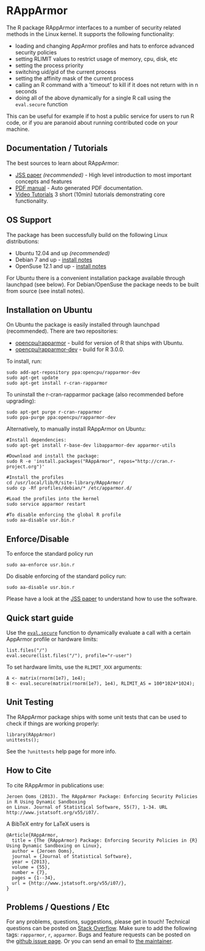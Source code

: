 RAppArmor
=========

The R package RAppArmor interfaces to a number of security related methods in the Linux kernel. It supports the following functionality:

 * loading and changing AppArmor profiles and hats to enforce advanced security policies
 * setting RLIMIT values to restrict usage of memory, cpu, disk, etc
 * setting the process priority
 * switching uid/gid of the current process
 * setting the affinity mask of the current process
 * calling an R command with a 'timeout' to kill if it does not return with in n seconds
 * doing all of the above dynamically for a single R call using the `eval.secure` function  
 
This can be useful for example if to host a public service for users to run R code, or if you are paranoid about running contributed code on your machine. 


Documentation / Tutorials
-------------------------

The best sources to learn about RAppArmor:

 * [JSS paper](http://www.jstatsoft.org/v55/i07/) *(recommended)* - High level introduction to most important concepts and features
 * [PDF manual](http://cran.r-project.org/web/packages/RAppArmor/RAppArmor.pdf) - Auto generated PDF documentation.
 * [Video Tutorials](http://www.youtube.com/playlist?list=PL3ZKTMqqbMktzcWjXuQCWOYc-fMROs3cf&feature=view_all) 3 short (10min) tutorials demonstrating core functionality.

OS Support
----------

The package has been successfully build on the following Linux distributions:

* Ubuntu 12.04  and up *(recommended)*
* Debian 7 and up - [install notes](https://github.com/jeroenooms/RAppArmor/blob/master/Debian-Wheezy.txt)
* OpenSuse 12.1 and up - [install notes](https://github.com/jeroenooms/RAppArmor/blob/master/OpenSuse.txt)

For Ubuntu there is a convenient installation package available through launchpad (see below). 
For Debian/OpenSuse the package needs to be built from source (see install notes).

Installation on Ubuntu
----------------------

On Ubuntu the package is easily installed through launchpad (recommended). There are two repositories: 

 * [opencpu/rapparmor](https://launchpad.net/~opencpu/+archive/rapparmor) - build for version of R that ships with Ubuntu.
 * [opencpu/rapparmor-dev](https://launchpad.net/~opencpu/+archive/rapparmor-dev) - build for R 3.0.0.
 
To install, run: 

    sudo add-apt-repository ppa:opencpu/rapparmor-dev
    sudo apt-get update
    sudo apt-get install r-cran-rapparmor
    
To uninstall the r-cran-rapparmor package (also recommended before upgrading):

    sudo apt-get purge r-cran-rapparmor
    sudo ppa-purge ppa:opencpu/rapparmor-dev    

Alternatively, to manually install RAppArmor on Ubuntu:

    #Install dependencies:
    sudo apt-get install r-base-dev libapparmor-dev apparmor-utils

    #Download and install the package:
    sudo R -e 'install.packages("RAppArmor", repos="http://cran.r-project.org")'
    
    #Install the profiles
    cd /usr/local/lib/R/site-library/RAppArmor/
    sudo cp -Rf profiles/debian/* /etc/apparmor.d/
    
    #Load the profiles into the kernel
    sudo service apparmor restart
    
    #To disable enforcing the global R profile
    sudo aa-disable usr.bin.r
    
Enforce/Disable
---------------

To enforce the standard policy run

    sudo aa-enforce usr.bin.r
    
Do disable enforcing of the standard policy run:

    sudo aa-disable usr.bin.r

Please have a look at the [JSS paper](http://www.jstatsoft.org/v55/i07/) to understand how to use the software. 


Quick start guide
-----------------

Use the [`eval.secure`](http://www.inside-r.org/packages/cran/RAppArmor/docs/eval.secure) function to dynamically evaluate a call with a certain AppArmor profile or hardware limits:

    list.files("/")
    eval.secure(list.files("/"), profile="r-user")
    
To set hardware limits, use the `RLIMIT_XXX` arguments:

    A <- matrix(rnorm(1e7), 1e4);
    B <- eval.secure(matrix(rnorm(1e7), 1e4), RLIMIT_AS = 100*1024*1024);
    
Unit Testing
------------

The RAppArmor package ships with some unit tests that can be used to check if things are working properly:

    library(RAppArmor)
    unittests();        
    
See the `?unittests` help page for more info.

How to Cite
-----------


  
To cite RAppArmor in publications use:
  
    Jeroen Ooms (2013). The RAppArmor Package: Enforcing Security Policies in R Using Dynamic Sandboxing
    on Linux. Journal of Statistical Software, 55(7), 1-34. URL http://www.jstatsoft.org/v55/i07/.
  
A BibTeX entry for LaTeX users is
  
    @Article{RAppArmor,
      title = {The {RAppArmor} Package: Enforcing Security Policies in {R} Using Dynamic Sandboxing on Linux},
      author = {Jeroen Ooms},
      journal = {Journal of Statistical Software},
      year = {2013},
      volume = {55},
      number = {7},
      pages = {1--34},
      url = {http://www.jstatsoft.org/v55/i07/},
    }


Problems / Questions / Etc
--------------------------

For any problems, questions, suggestions, please get in touch!
Technical questions can be posted on [Stack Overflow](http://stackoverflow.com/questions/tagged/rapparmor). Make sure to add the following tags: `rapparmor`, `r`, `apparmor`. Bugs and feature requests can be posted on the [github issue page](https://github.com/jeroenooms/RAppArmor/issues). Or you can send an email to [the maintainer](https://github.com/jeroenooms/RAppArmor/blob/master/DESCRIPTION).

